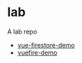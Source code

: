 # lab
A lab repo

- [vue-firestore-demo](https://tatwd.github.io/lab/vue-firestore-demo/dist/index.html)
- [vuefire-demo](https://tatwd.github.io/lab/vuefire-demo/index.html)